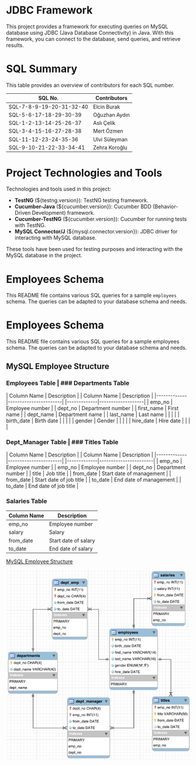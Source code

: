 # JDBC Framework 
This project provides a framework for executing queries on MySQL database using JDBC (Java Database Connectivity) in Java. With this framework, you can connect to the database, send queries, and retrieve results.

# SQL Summary

This table provides an overview of contributors for each SQL number.

| SQL No.                  | Contributors           |
|--------------------------|------------------------|
| SQL-7-8-9-19-20-31-32-40 | Elcin Burak            |
| SQL-5-6-17-18-29-30-39   | Oğuzhan Aydın          |
| SQL-1-2-13-14-25-26-37   | Aslı Çelik             |
| SQL-3-4-15-16-27-28-38   | Mert Özmen             |
| SQL-11-12-23-24-35-36    | Ulvi Süleyman          |
| SQL-9-10-21-22-33-34-41  | Zehra Koroğlu          |

# Project Technologies and Tools

Technologies and tools used in this project:

- **TestNG** (${testng.version}): TestNG testing framework.
- **Cucumber-Java** (${cucumber.version}): Cucumber BDD (Behavior-Driven Development) framework.
- **Cucumber-TestNG** (${cucumber.version}): Cucumber for running tests with TestNG.
- **MySQL Connector/J** (${mysql.connector.version}): JDBC driver for interacting with MySQL database.

These tools have been used for testing purposes and interacting with the MySQL database in the project.

# Employees Schema
This README file contains various SQL queries for a sample `employees` schema. The queries can be adapted to your database schema and needs.
# Employees Schema

This README file contains various SQL queries for a sample employees schema. The queries can be adapted to your database schema and needs.

## MySQL Employee Structure

### Employees Table                    | ### Departments Table
| Column Name | Description           |   | Column Name | Description       |
|-------------|-----------------------|   |-------------|-------------------|
| emp_no      | Employee number       |   | dept_no     | Department number |
| first_name  | First name            |   | dept_name   | Department name   |
| last_name   | Last name             |   |             |                   |
| birth_date  | Birth date            |   |             |                   |
| gender      | Gender                |   |             |                   |
| hire_date   | Hire date             |   |             |                   |

### Dept_Manager Table               | ### Titles Table
| Column Name | Description           |   | Column Name | Description           |
|-------------|-----------------------|   |-------------|-----------------------|
| emp_no      | Employee number       |   | emp_no      | Employee number       |
| dept_no     | Department number     |   | title       | Job title             |
| from_date   | Start date of management | | from_date   | Start date of job title |
| to_date     | End date of management   | | to_date     | End date of job title   |

### Salaries Table
| Column Name | Description           |
|-------------|-----------------------|
| emp_no      | Employee number       |
| salary      | Salary                |
| from_date   | Start date of salary  |
| to_date     | End date of salary    |

[MySQL Employee Structure](https://dev.mysql.com/doc/employee/en/sakila-structure.html)

![employees-schema.png](src/main/resources/img/employees-schema.png)

